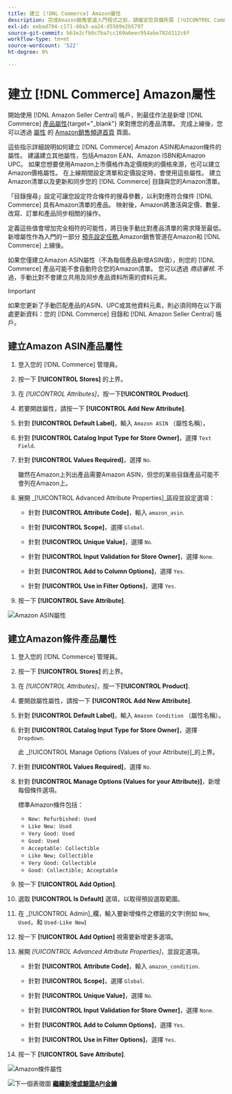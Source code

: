 ```yaml
---
title: 建立 [!DNL Commerce] Amazon屬性
description: 完成Amazon銷售管道入門程式之前，請確定您具備所需 [!UICONTROL Commerce] 產品屬性。
exl-id: eebad794-c171-40a3-aa24-d5509e2b5797
source-git-commit: b63e2cfb9c7ba7cc169a6eec954abe782d112c6f
workflow-type: tm+mt
source-wordcount: '522'
ht-degree: 0%

---
```


# 建立 [!DNL Commerce] Amazon屬性

開始使用 [!DNL Amazon Seller Central] 帳戶，則最佳作法是新增 [!DNL Commerce] [產品屬性](https://docs.magento.com/user-guide/stores/attributes-product.html){target="_blank"} 來對應您的產品清單。 完成上線後，您可以透過 [屬性](./managing-attributes.md) 的 [Amazon銷售頻道首頁](./amazon-sales-channel-home.md) 頁面。

這些指示詳細說明如何建立 [!DNL Commerce] Amazon ASIN和Amazon條件的屬性。 建議建立其他屬性，包括Amazon EAN、Amazon ISBN和Amazon UPC。 如果您想要使用Amazon上市價格作為定價規則的價格來源，也可以建立Amazon價格屬性。 在上線期間設定清單和定價設定時，會使用這些屬性。 建立Amazon清單以及更新和同步您的 [!DNL Commerce] 目錄與您的Amazon清單。

「目錄搜尋」設定可讓您設定符合條件的搜尋參數，以利對應符合條件 [!DNL Commerce] 具有Amazon清單的產品。 映射後，Amazon將激活與定價、數量、改寫、訂單和產品同步相關的操作。

定義這些值會增加完全相符的可能性，將日後手動比對產品清單的需求降至最低。 新增屬性作為入門的一部分 [預先設定任務](./amazon-pre-setup-tasks.md),Amazon銷售管道在Amazon和 [!DNL Commerce] 上線後。

如果您僅建立Amazon ASIN屬性（不為每個產品新增ASIN值），則您的 [!DNL Commerce] 產品可能不會自動符合您的Amazon清單。 您可以透過 _商店審核_. 不過，手動比對不會建立共用及同步產品資料所需的資料元素。

>[!IMPORTANT]
>
>如果您更新了手動匹配產品的ASIN、UPC或其他資料元素，則必須同時在以下兩處更新資料：您的 [!DNL Commerce] 目錄和 [!DNL Amazon Seller Central] 帳戶。

## 建立Amazon ASIN產品屬性

1. 登入您的 [!DNL Commerce] 管理員。

1. 按一下 **[!UICONTROL Stores]** 的上界。

1. 在 _[!UICONTROL Attributes]_，按一下&#x200B;**[!UICONTROL Product]**.

1. 若要開啟屬性，請按一下 **[!UICONTROL Add New Attribute]**.

1. 針對 **[!UICONTROL Default Label]**，輸入 `Amazon ASIN` （屬性名稱）。

1. 針對 **[!UICONTROL Catalog Input Type for Store Owner]**，選擇 `Text Field`.

1. 針對 **[!UICONTROL Values Required]**，選擇 `No`.

   雖然在Amazon上列出產品需要Amazon ASIN，但您的某些目錄產品可能不會列在Amazon上。

1. 展開 _[!UICONTROL Advanced Attribute Properties]_區段並設定選項：

   - 針對 **[!UICONTROL Attribute Code]**，輸入 `amazon_asin`.

   - 針對 **[!UICONTROL Scope]**，選擇 `Global`.

   - 針對 **[!UICONTROL Unique Value]**，選擇 `No`.

   - 針對 **[!UICONTROL Input Validation for Store Owner]**，選擇 `None`.

   - 針對 **[!UICONTROL Add to Column Options]**，選擇 `Yes`.

   - 針對 **[!UICONTROL Use in Filter Options]**，選擇 `Yes`.

1. 按一下 **[!UICONTROL Save Attribute]**.

![Amazon ASIN屬性](assets/creating-asin-attribute.png)

## 建立Amazon條件產品屬性

1. 登入您的 [!DNL Commerce] 管理員。

1. 按一下 **[!UICONTROL Stores]** 的上界。

1. 在 _[!UICONTROL Attributes]_，按一下&#x200B;**[!UICONTROL Product]**.

1. 要開啟屬性屬性，請按一下 **[!UICONTROL Add New Attribute]**.

1. 針對 **[!UICONTROL Default Label]**，輸入 `Amazon Condition` （屬性名稱）。

1. 針對 **[!UICONTROL Catalog Input Type for Store Owner]**，選擇 `Dropdown`.

   此 _[!UICONTROL Manage Options (Values of your Attribute)]_的上界。

1. 針對 **[!UICONTROL Values Required]**，選擇 `No`.

1. 針對 **[!UICONTROL Manage Options (Values for your Attribute)]**，新增每個條件選項。

   標準Amazon條件包括：

   - `New: Refurbished: Used`
   - `Like New: Used`
   - `Very Good: Used`
   - `Good: Used`
   - `Acceptable: Collectible`
   - `Like New; Collectible`
   - `Very Good: Collectible`
   - `Good: Collectible; Acceptable`

1. 按一下 **[!UICONTROL Add Option]**.

1. 選取 **[!UICONTROL Is Default]** 選項，以取得預設選取範圍。

1. 在 _[!UICONTROL Admin]_欄，輸入要新增條件之標籤的文字(例如 `New`, `Used`，和 `Used-Like New`)

1. 按一下 **[!UICONTROL Add Option]** 視需要新增更多選項。

1. 展開 _[!UICONTROL Advanced Attribute Properties]_，並設定選項。

   - 針對 **[!UICONTROL Attribute Code]**，輸入 `amazon_condition`.

   - 針對 **[!UICONTROL Scope]**，選擇 `Global`.

   - 針對 **[!UICONTROL Unique Value]**，選擇 `No`.

   - 針對 **[!UICONTROL Input Validation for Store Owner]**，選擇 `None`.

   - 針對 **[!UICONTROL Add to Column Options]**，選擇 `Yes`.

   - 針對 **[!UICONTROL Use in Filter Options]**，選擇 `Yes`.

1. 按一下 **[!UICONTROL Save Attribute]**.

![Amazon條件屬性](assets/creating-amazon-condition-attribute.png)

![下一個表徵圖](assets/btn-next.png) [**繼續新增或驗證API金鑰**](./amazon-verify-api-key.md)
